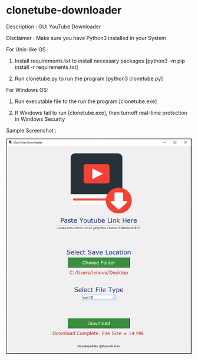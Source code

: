 
# clonetube-downloader

Description : GUI YouTube Downloader

Disclaimer : Make sure you have Python3 installed in your System

For Unix-like OS :

1. Install requirements.txt to install necessary packages [python3 -m pip install -r requirements.txt]

2. Run clonetube.py to run the program [python3 clonetube.py]

For Windows OS:

1. Run executable file to the run the program [clonetube.exe]

2. If Windows fail to run [clonetube.exe], then turnoff real-time protection in Windows Security

Sample Screenshot :

![](screenshot.png)
